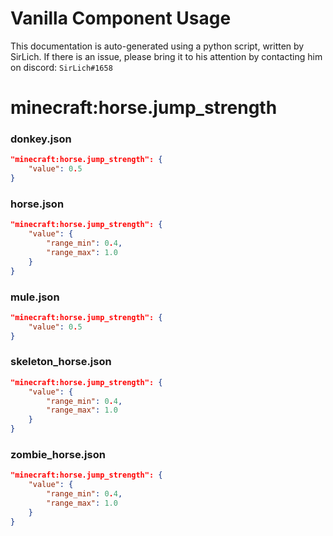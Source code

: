 # Vanilla Component Usage
This documentation is auto-generated using a python script, written by SirLich. If there is an issue, please bring it to his attention by contacting him on discord: `SirLich#1658`

# minecraft:horse.jump_strength
### donkey.json
```JSON
"minecraft:horse.jump_strength": {
    "value": 0.5
}
```

### horse.json
```JSON
"minecraft:horse.jump_strength": {
    "value": {
        "range_min": 0.4,
        "range_max": 1.0
    }
}
```

### mule.json
```JSON
"minecraft:horse.jump_strength": {
    "value": 0.5
}
```

### skeleton_horse.json
```JSON
"minecraft:horse.jump_strength": {
    "value": {
        "range_min": 0.4,
        "range_max": 1.0
    }
}
```

### zombie_horse.json
```JSON
"minecraft:horse.jump_strength": {
    "value": {
        "range_min": 0.4,
        "range_max": 1.0
    }
}
```

